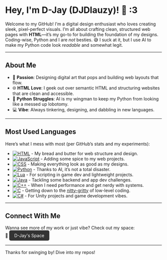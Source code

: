 # Hey, I'm D-Jay (DJDlauzy)! 👋 :3

Welcome to my GitHub! I'm a digital design enthusiast who loves creating sleek, pixel-perfect visuals. I’m all about crafting clean, structured web pages with **HTML**—it’s my go-to for building the foundation of my designs. Coding-wise, Python and I are *not* besties. 😅 I suck at it, but I use AI to make my Python code look *readable* and somewhat legit.

---

## About Me

- 🎨 **Passion**: Designing digital art that pops and building web layouts that flow.
- 🌐 **HTML Love**: I geek out over semantic HTML and structuring websites that are clean and accessible.
- 🐍 **Python Struggles**: AI is my wingman to keep my Python from looking like a messed up lobotomy.
- 💻 **Vibe**: Always tinkering, designing, and dabbling in new languages.

---

## Most Used Languages

Here’s what I mess with most (per GitHub’s stats and my experiments):

- [![HTML](https://img.shields.io/badge/HTML-E34F26?style=flat-square&logo=html5&logoColor=white)](https://en.wikipedia.org/wiki/HTML) - My bread and butter for web structure and design.
- [![JavaScript](https://img.shields.io/badge/JavaScript-F7DF1E?style=flat-square&logo=javascript&logoColor=black)](https://en.wikipedia.org/wiki/JavaScript) - Adding some spice to my web projects.
- [![CSS](https://img.shields.io/badge/CSS-1572B6?style=flat-square&logo=css3&logoColor=white)](https://en.wikipedia.org/wiki/CSS) - Making everything look as good as my designs.
- [![Python](https://img.shields.io/badge/Python-3776AB?style=flat-square&logo=python&logoColor=yellow)](https://en.wikipedia.org/wiki/Python_(programming_language)) - Thanks to AI, it’s not a total disaster.
- [![Lua](https://img.shields.io/badge/Lua-2C2D72?style=flat-square&logo=lua&logoColor=white)](https://en.wikipedia.org/wiki/Lua_(programming_language)) - For scripting in game dev and lightweight projects.
- [![Java](https://img.shields.io/badge/Java-B07219?style=flat-square&logo=java&logoColor=white)](https://en.wikipedia.org/wiki/Java_(programming_language)) - Tackling some backend and app dev challenges.
- [![C++](https://img.shields.io/badge/C++-00599C?style=flat-square&logo=c%2B%2B&logoColor=white)](https://en.wikipedia.org/wiki/C%2B%2B) - When I need performance and get nerdy with systems.
- [![C](https://img.shields.io/badge/C-A8B9CC?style=flat-square&logo=c&logoColor=black)](https://en.wikipedia.org/wiki/C_(programming_language)) - Getting down to the [nitty-gritty](https://www.google.com/url?sa=t&source=web&rct=j&opi=89978449&url=https://www.youtube.com/watch%3Fv%3Dy1G7TM5Qydc&ved=2ahUKEwjGya2P8a-NAxVoG9AFHRHLAPcQz40FegQIDxAH&usg=AOvVaw2PfQrmRb4XsIx1lMVa4tly) of low-level coding.
- [![C#](https://img.shields.io/badge/C%23-239120?style=flat-square&logo=c-sharp&logoColor=white)](https://en.wikipedia.org/wiki/C_Sharp_(programming_language)) - For Unity projects and game development vibes.

---

## Connect With Me

Wanna see more of my work or just vibe? Check out my space:  
🌌 <a href="https://djaysspace.carrd.co/" style="display: inline-block; padding: 8px 16px; background-color: #333; color: white; text-decoration: none; border-radius: 5px; transition: background-color 0.3s;">D-Jay's Space</a>

---

Thanks for swinging by! Dive into my repos!
